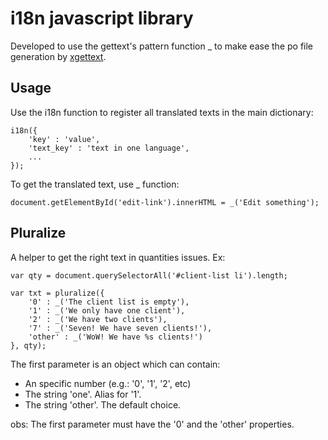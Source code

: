 i18n javascript library
=======================

Developed to use the gettext's pattern function _ to make ease the po file generation by [xgettext](http://www.linuxcommand.org/man_pages/xgettext1.html).


Usage
-----

Use the i18n function to register all translated texts in the main dictionary: 
  
    i18n({
        'key' : 'value',
        'text_key' : 'text in one language',
        ...
    });


To get the translated text, use _ function:

    document.getElementById('edit-link').innerHTML = _('Edit something');

Pluralize
---------

A helper to get the right text in quantities issues. Ex:

	var qty = document.querySelectorAll('#client-list li').length;

    var txt = pluralize({
    	'0' : _('The client list is empty'),
    	'1' : _('We only have one client'),
    	'2' : _('We have two clients'),
    	'7' : _('Seven! We have seven clients!'),
    	'other' : _('WoW! We have %s clients!')
    }, qty);


The first parameter is an object which can contain:

* An specific number (e.g.: '0', '1', '2', etc)
* The string 'one'. Alias for '1'.
* The string 'other'. The default choice.

obs: The first parameter must have the '0' and the 'other' properties.